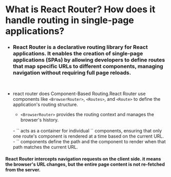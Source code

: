 # What is React Router? How does it handle routing in single-page applications?

- ### React Router is a declarative routing library for React applications. It enables the creation of single-page applications (SPAs) by allowing developers to define routes that map specific URLs to different components, managing navigation without requiring full page reloads. 
    <br>

- react router does Component-Based Routing.React Router use components like `<BrowserRouter>`, `<Routes>`, and `<Route>` to define the application's routing structure.
    - `<BrowserRouter>` provides the routing context and manages the browser's history.
    <br>
    - `<Routes>` acts as a container for individual `<Route>` components, ensuring that only one route's component is rendered at a time based on the current URL.
    <br>
    - `<Route>` components define the path and the component to render when that path matches the current URL.
    <br>



#### React Router intercepts navigation requests on the client side. it means the browser's URL changes, but the entire page content is not re-fetched from the server.

